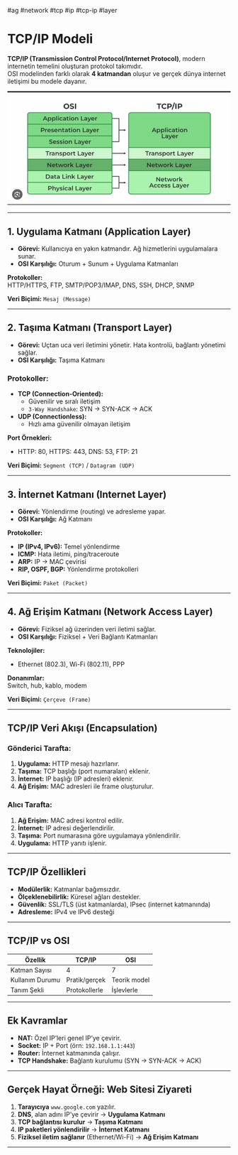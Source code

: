 #ag #network #tcp #ip #tcp-ip #layer 
# TCP/IP Modeli

**TCP/IP (Transmission Control Protocol/Internet Protocol)**, modern internetin temelini oluşturan protokol takımıdır.  
OSI modelinden farklı olarak **4 katmandan** oluşur ve gerçek dünya internet iletişimi bu modele dayanır.

![pasted_image_20250530-215542.png](Config/Attachments/pasted_image_20250530-215542.png)

---

## 1. Uygulama Katmanı (Application Layer)

- **Görevi:** Kullanıcıya en yakın katmandır. Ağ hizmetlerini uygulamalara sunar.
- **OSI Karşılığı:** Oturum + Sunum + Uygulama Katmanları

**Protokoller:**  
HTTP/HTTPS, FTP, SMTP/POP3/IMAP, DNS, SSH, DHCP, SNMP

**Veri Biçimi:** `Mesaj (Message)`

---

## 2. Taşıma Katmanı (Transport Layer)

- **Görevi:** Uçtan uca veri iletimini yönetir. Hata kontrolü, bağlantı yönetimi sağlar.
- **OSI Karşılığı:** Taşıma Katmanı

### Protokoller:

- **TCP (Connection-Oriented):**
  - Güvenilir ve sıralı iletişim
  - `3-Way Handshake`: SYN → SYN-ACK → ACK
- **UDP (Connectionless):**
  - Hızlı ama güvenilir olmayan iletişim

**Port Örnekleri:**
- HTTP: 80, HTTPS: 443, DNS: 53, FTP: 21

**Veri Biçimi:** `Segment (TCP)` / `Datagram (UDP)`

---

## 3. İnternet Katmanı (Internet Layer)

- **Görevi:** Yönlendirme (routing) ve adresleme yapar.
- **OSI Karşılığı:** Ağ Katmanı

**Protokoller:**
- **IP (IPv4, IPv6):** Temel yönlendirme
- **ICMP:** Hata iletimi, ping/traceroute
- **ARP:** IP → MAC çevirisi
- **RIP, OSPF, BGP:** Yönlendirme protokolleri

**Veri Biçimi:** `Paket (Packet)`

---

## 4. Ağ Erişim Katmanı (Network Access Layer)

- **Görevi:** Fiziksel ağ üzerinden veri iletimi sağlar.
- **OSI Karşılığı:** Fiziksel + Veri Bağlantı Katmanları

**Teknolojiler:**
- Ethernet (802.3), Wi-Fi (802.11), PPP

**Donanımlar:**  
Switch, hub, kablo, modem

**Veri Biçimi:** `Çerçeve (Frame)`

---

## TCP/IP Veri Akışı (Encapsulation)

### Gönderici Tarafta:
1. **Uygulama:** HTTP mesajı hazırlanır.
2. **Taşıma:** TCP başlığı (port numaraları) eklenir.
3. **İnternet:** IP başlığı (IP adresleri) eklenir.
4. **Ağ Erişim:** MAC adresleri ile frame oluşturulur.

### Alıcı Tarafta:
1. **Ağ Erişim:** MAC adresi kontrol edilir.
2. **İnternet:** IP adresi değerlendirilir.
3. **Taşıma:** Port numarasına göre uygulamaya yönlendirilir.
4. **Uygulama:** HTTP yanıtı işlenir.

---

## TCP/IP Özellikleri

- **Modülerlik:** Katmanlar bağımsızdır.
- **Ölçeklenebilirlik:** Küresel ağları destekler.
- **Güvenlik:** SSL/TLS (üst katmanlarda), IPsec (internet katmanında)
- **Adresleme:** IPv4 ve IPv6 desteği

---

## TCP/IP vs OSI

| Özellik            | TCP/IP       | OSI               |
|--------------------|--------------|--------------------|
| Katman Sayısı       | 4            | 7                  |
| Kullanım Durumu     | Pratik/gerçek | Teorik model       |
| Tanım Şekli         | Protokollerle | İşlevlerle         |

---

## Ek Kavramlar

- **NAT:** Özel IP’leri genel IP’ye çevirir.
- **Socket:** IP + Port (örn: `192.168.1.1:443`)
- **Router:** İnternet katmanında çalışır.
- **TCP Handshake:** Bağlantı kurulumu (SYN → SYN-ACK → ACK)

---

## Gerçek Hayat Örneği: Web Sitesi Ziyareti

1. **Tarayıcıya** `www.google.com` yazılır.
2. **DNS**, alan adını IP’ye çevirir → **Uygulama Katmanı**
3. **TCP bağlantısı kurulur** → **Taşıma Katmanı**
4. **IP paketleri yönlendirilir** → **İnternet Katmanı**
5. **Fiziksel iletim sağlanır** (Ethernet/Wi-Fi) → **Ağ Erişim Katmanı**

---
